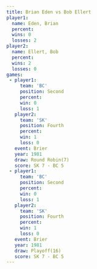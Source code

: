 ```yaml
---
title: Brian Eden vs Bob Ellert
player1:           
  name: Eden, Brian
  percent:         
  wins: 0          
  losses: 2        
player2:           
  name: Ellert, Bob
  percent:         
  wins: 2          
  losses: 0        
games:
 - player1:          
     team: 'BC'      
     position: Second
     percent:        
     win: 0          
     loss: 1         
   player2:          
     team: 'SK'      
     position: Fourth
     percent:        
     win: 1          
     loss: 0         
   event: Brier        
   year: 1981          
   draw: Round Robin(7)
   score: SK 7 - BC 5  
 - player1:          
     team: 'BC'      
     position: Second
     percent:        
     win: 0          
     loss: 1         
   player2:          
     team: 'SK'      
     position: Fourth
     percent:        
     win: 1          
     loss: 0         
   event: Brier      
   year: 1981        
   draw: Playoff(16) 
   score: SK 7 - BC 5
---
```

